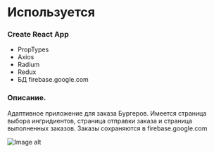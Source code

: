 
Используется
=====================
### Create React App 
* PropTypes 
* Axios 
* Radium 
* Redux
* БД firebase.google.com

### Описание. 
 Адаптивное приложение для заказа Бургеров. 
 Имеется страница выбора ингридиентов, страница отправки заказа и страница выполненных заказов.
 Заказы сохраняются в firebase.google.com
 
 ![Image alt](https://github.com/{EsKaRioT}/{ReactReduxBurgerApp}/raw/{master}/{/}/2018-02-01_182509.png)
